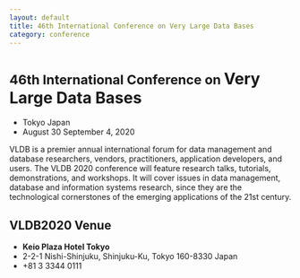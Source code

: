 ```yaml
---
layout: default
title: 46th International Conference on Very Large Data Bases
category: conference
---
```


# <small>46th International Conference on </small>Very Large Data Bases

<ul class="fa-ul">
    <li><span class="fa-li"><i class="fas fa-globe-asia"></i></span>Tokyo Japan</li>
    <li><span class="fa-li"><i class="far fa-calendar-alt"></i></span>August 30 <i class="fas fa-arrow-right"></i> September 4, 2020</li>
</ul>

VLDB is a premier annual international forum for data management and database researchers, vendors, practitioners, application developers, and users. The VLDB 2020 conference will feature research talks, tutorials, demonstrations, and workshops. It will cover issues in data management,  database and information systems research, since they are the technological cornerstones of the emerging applications of the 21st century.

## VLDB2020 Venue
<ul class="fa-ul">
    <li><span class="fa-li"><i class="fas fa-hotel"></i></span><strong>Keio Plaza Hotel
            Tokyo</strong></li>
    <li><span class="fa-li"><i class="fas fa-map"></i></span>2-2-1 Nishi-Shinjuku,
        Shinjuku-Ku,
        Tokyo
        160-8330 Japan</li>
    <li><span class="fa-li"><i class="fas fa-phone"></i></span>+81 3 3344 0111</li>
</ul>